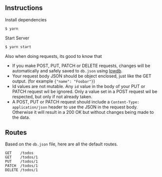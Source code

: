 ## Instructions

Install dependencies

```bash
$ yarn
```

Start Server

```bash
$ yarn start
```

Also when doing requests, its good to know that
- If you make POST, PUT, PATCH or DELETE requests, changes will be automatically and safely saved to `db.json` using [lowdb](https://github.com/typicode/lowdb).
- Your request body JSON should be object enclosed, just like the GET output. (for example `{"name": "Foobar"}`)
- Id values are not mutable. Any `id` value in the body of your PUT or PATCH request wil be ignored. Only a value set in a POST request wil be respected, but only if not already taken.
- A POST, PUT or PATCH request should include a `Content-Type: application/json` header to use the JSON in the request body. Otherwise it will result in a 200 OK but without changes being made to the data.


## Routes

Based on the `db.json` file, here are all the default routes. 

```
GET    /todos
GET    /todos/1
PUT    /todos/1
PATCH  /todos/1
DELETE /todos/1
```


